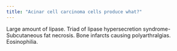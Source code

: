 ```yaml
---
title: "Acinar cell carcinoma cells produce what?"
---
```

Large amount of lipase. Triad of lipase hypersecretion syndrome- Subcutaneous fat necrosis. Bone infarcts causing polyarthralgias. Eosinophilia.

